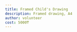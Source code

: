 ```yaml
---
title: Framed Child's Drawing
description: Framed drawing, A4
author: volunteer
cost: 5000₸
---
```

